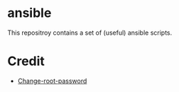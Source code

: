 # ansible

This repositroy contains a set of (useful) ansible scripts.

# Credit

* [Change-root-password](https://github.com/rgaddam/Change-root-password)
